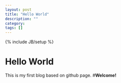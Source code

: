 ```yaml
---
layout: post
title: "Hello World"
description: ""
category: 
tags: []
---
```

{% include JB/setup %}

# Hello World
This is my first blog based on github page.
#**Welcome!**
